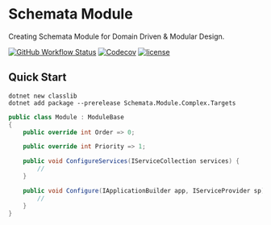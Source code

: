 # Schemata Module

Creating Schemata Module for Domain Driven & Modular Design.

[![GitHub Workflow Status](https://img.shields.io/github/actions/workflow/status/Cyprincess/Schemata/build.yml)](https://github.com/Cyprincess/Schemata/actions/workflows/build.yml)
[![Codecov](https://img.shields.io/codecov/c/github/Cyprincess/Schemata.svg)](https://codecov.io/gh/Cyprincess/Schemata)
[![license](https://img.shields.io/github/license/Cyprincess/Schemata.svg)](https://github.com/Cyprincess/Schemata/blob/master/LICENSE)

## Quick Start

```shell
dotnet new classlib
dotnet add package --prerelease Schemata.Module.Complex.Targets
```

```csharp
public class Module : ModuleBase
{
    public override int Order => 0;

    public override int Priority => 1;

    public void ConfigureServices(IServiceCollection services) {
        //
    }

    public void Configure(IApplicationBuilder app, IServiceProvider sp) {
        //
    }
}
```
